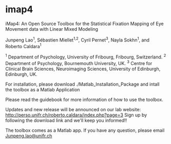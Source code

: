 # imap4
iMap4: An Open Source Toolbox for the Statistical Fixation Mapping of Eye Movement data with Linear Mixed Modeling

Junpeng Lao<sup>1</sup>, Sébastien Miellet<sup>1,2</sup>, Cyril Pernet<sup>3</sup>, Nayla Sokhn<sup>1</sup>, and Roberto Caldara<sup>1</sup>

<sup>1</sup> Department of Psychology, University of Fribourg, Fribourg, Switzerland.
<sup>2</sup> Department of Psychology, Bournemouth University, UK.
<sup>3</sup> Centre for Clinical Brain Sciences, Neuroimaging Sciences, University of Edinburgh, Edinburgh, UK.

For installation, please download ./Matlab_Installation_Package and intall the toolbox as a Matlab Application

Please read the guidebook for more information of how to use the toolbox.

Updates and new release will be announced on our lab website: http://perso.unifr.ch/roberto.caldara/index.php?page=3 
Sign up by following the download link and we'll keep you informed!! 

The toolbox comes as a Matlab app. If you have any question, please email Junpeng.lao@unifr.ch
